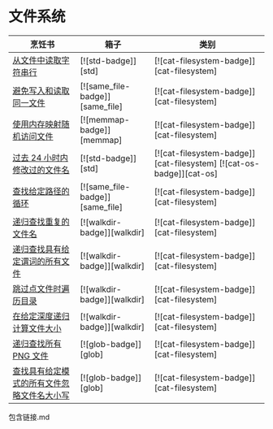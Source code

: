 # 文件系统

| 烹饪书                                                     | 箱子                            | 类别                                                                |
| ---------------------------------------------------------- | ------------------------------- | ------------------------------------------------------------------- |
| [从文件中读取字符串行][ex-std-read-lines]                  | [![std-badge]][std]             | [![cat-filesystem-badge]][cat-filesystem]                           |
| [避免写入和读取同一文件][ex-avoid-read-write]              | [![same_file-badge]][same_file] | [![cat-filesystem-badge]][cat-filesystem]                           |
| [使用内存映射随机访问文件][ex-random-file-access]          | [![memmap-badge]][memmap]       | [![cat-filesystem-badge]][cat-filesystem]                           |
| [过去 24 小时内修改过的文件名][ex-file-24-hours-modified]  | [![std-badge]][std]             | [![cat-filesystem-badge]][cat-filesystem] [![cat-os-badge]][cat-os] |
| [查找给定路径的循环][ex-find-file-loops]                   | [![same_file-badge]][same_file] | [![cat-filesystem-badge]][cat-filesystem]                           |
| [递归查找重复的文件名][ex-dedup-filenames]                 | [![walkdir-badge]][walkdir]     | [![cat-filesystem-badge]][cat-filesystem]                           |
| [递归查找具有给定谓词的所有文件][ex-file-predicate]        | [![walkdir-badge]][walkdir]     | [![cat-filesystem-badge]][cat-filesystem]                           |
| [跳过点文件时遍历目录][ex-file-skip-dot]                   | [![walkdir-badge]][walkdir]     | [![cat-filesystem-badge]][cat-filesystem]                           |
| [在给定深度递归计算文件大小][ex-file-sizes]                | [![walkdir-badge]][walkdir]     | [![cat-filesystem-badge]][cat-filesystem]                           |
| [递归查找所有 PNG 文件][ex-glob-recursive]                 | [![glob-badge]][glob]           | [![cat-filesystem-badge]][cat-filesystem]                           |
| [查找具有给定模式的所有文件忽略文件名大小写][ex-glob-with] | [![glob-badge]][glob]           | [![cat-filesystem-badge]][cat-filesystem]                           |

[ex-std-read-lines]: file/read-write.html#read-lines-of-strings-from-a-file
[ex-avoid-read-write]: file/read-write.html#avoid-writing-and-reading-from-a-same-file
[ex-random-file-access]: file/read-write.html#access-a-file-randomly-using-a-memory-map
[ex-file-24-hours-modified]: file/dir.html#file-names-that-have-been-modified-in-the-last-24-hours
[ex-find-file-loops]: file/dir.html#find-loops-for-a-given-path
[ex-dedup-filenames]: file/dir.html#recursively-find-duplicate-file-names
[ex-file-predicate]: file/dir.html#recursively-find-all-files-with-given-predicate
[ex-file-skip-dot]: file/dir.html#traverse-directories-while-skipping-dotfiles
[ex-file-sizes]: file/dir.html#recursively-calculate-file-sizes-at-given-depth
[ex-glob-recursive]: file/dir.html#find-all-png-files-recursively
[ex-glob-with]: file/dir.html#find-all-files-with-given-pattern-ignoring-filename-case

包含链接.md
